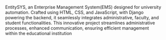 EntitySYS, an Enterprise Management System(EMS) designed for university automation. Crafted using
HTML, CSS, and JavaScript, with Django powering the backend, it seamlessly integrates administrative,
faculty, and student functionalities. This innovative project streamlines administrative processes, enhanced
communication, ensuring efficient management within the educational institution

